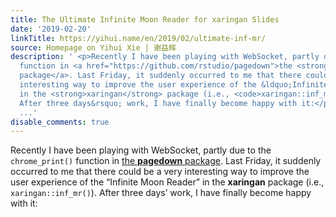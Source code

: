 ```yaml
---
title: The Ultimate Infinite Moon Reader for xaringan Slides
date: '2019-02-20'
linkTitle: https://yihui.name/en/2019/02/ultimate-inf-mr/
source: Homepage on Yihui Xie | 谢益辉
description: ' <p>Recently I have been playing with WebSocket, partly due to the <code>chrome_print()</code>
  function in <a href="https://github.com/rstudio/pagedown">the <strong>pagedown</strong>
  package</a>. Last Friday, it suddenly occurred to me that there could be a very
  interesting way to improve the user experience of the &ldquo;Infinite Moon Reader&rdquo;
  in the <strong>xaringan</strong> package (i.e., <code>xaringan::inf_mr()</code>).
  After three days&rsquo; work, I have finally become happy with it:</p> <p><img src="https://user-images.githubusercontent.com/163582/53144527-35f7a500-3562-11e9-862e-
  ...'
disable_comments: true
---
```

 <p>Recently I have been playing with WebSocket, partly due to the <code>chrome_print()</code> function in <a href="https://github.com/rstudio/pagedown">the <strong>pagedown</strong> package</a>. Last Friday, it suddenly occurred to me that there could be a very interesting way to improve the user experience of the &ldquo;Infinite Moon Reader&rdquo; in the <strong>xaringan</strong> package (i.e., <code>xaringan::inf_mr()</code>). After three days&rsquo; work, I have finally become happy with it:</p> <p><img src="https://user-images.githubusercontent.com/163582/53144527-35f7a500-3562-11e9-862e- ...